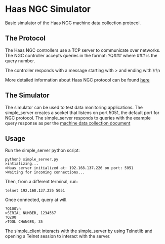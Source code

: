 # Haas NGC Simulator

Basic simulator of the Haas NGC machine data collection protocol.

## The Protocol

The Haas NGC controllers use a TCP server to communicate over networks. The NGC controller accepts queries in the format: ?Q### where ### is the query number.

The controller responds with a message starting with > and ending with \r\n

More detailed information about Haas NGC protocol can be found <a href='https://www.haascnc.com/service/troubleshooting-and-how-to/how-to/machine-data-collection---ngc.html'>here</a>


## The Simulator

The simulator can be used to test data monitoring applications. The simple_server creates a socket that listens on port 5051, the default port for NGC protocol. The simple_server responds to queries with the example query response as per the <a href='https://www.haascnc.com/service/troubleshooting-and-how-to/how-to/machine-data-collection---ngc.html'>machine data collection document</a>

## Usage 

Run the simple_server python script:
```
python3 simple_server.py
>intializing...
>Haas server initialized at: 192.168.137.226 on port: 5051
>Waiting for incoming connections...
```

Then, from a different terminal, run:

```
telnet 192.168.137.226 5051
```

Once connected, query at will.

```
?Q100\n
>SERIAL NUMBER, 1234567
?Q200
>TOOL CHANGES, 35
```

The simple_client interacts with the simple_server by using Telnetlib and opening a Telnet session to interact with the server.


